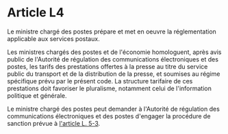 # Article L4

Le ministre chargé des postes prépare et met en oeuvre la réglementation applicable aux services postaux. 

Les ministres chargés des postes et de l'économie homologuent, après avis public de l'Autorité de régulation des communications électroniques et des postes, les tarifs des prestations offertes à la presse au titre du service public du transport et de la distribution de la presse, et soumises au régime spécifique prévu par le présent code. La structure tarifaire de ces prestations doit favoriser le pluralisme, notamment celui de l'information politique et générale. 

Le ministre chargé des postes peut demander à l'Autorité de régulation des communications électroniques et des postes d'engager la procédure de sanction prévue à [l'article L. 5-3][1].

 [1]: /affichCodeArticle.do?cidTexte=LEGITEXT000006070987&idArticle=LEGIARTI000006465324&dateTexte=&categorieLien=cid